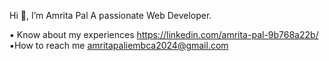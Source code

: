  Hi 👋, I’m Amrita Pal
 A passionate Web Developer.
 
  ▪︎ Know about my experiences https://linkedin.com/amrita-pal-9b768a22b/
  ▪︎How to reach me amritapaliembca2024@gmail.com
